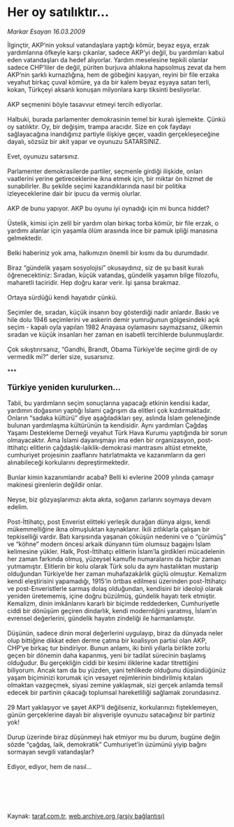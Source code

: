 # Her oy satılıktır...

*Markar Esayan 16.03.2009*

<div class="taraf_structure_2col_1zq">
<div class="margen_n">



 <p>İlginçtir, AKP’nin yoksul vatandaşlara yaptığı kömür, beyaz eşya, erzak yardımlarına öfkeyle karşı çıkanlar, sadece AKP’yi değil, bu yardımları kabul eden vatandaşları da hedef alıyorlar. Yardım meselesine tepkili olanlar sadece CHP’liler de değil, püriten burjuva ahlakına hapsolmuş zevat da hem AKP’nin şarklı kurnazlığına, hem de göbeğini kaşıyan, reyini bir file erzaka veyahut birkaç çuval kömüre, ya da bir kalem beyaz eşyaya satan terli, kokan, Türkçeyi aksanlı konuşan milyonlara karşı tiksinti besliyorlar. <br/><br/>AKP seçmenini böyle tasavvur etmeyi tercih ediyorlar. <br/><br/>Halbuki, burada parlamenter demokrasinin temel bir kuralı işlemekte. Çünkü oy satılıktır. Oy, bir değişim, trampa aracıdır. Size en çok faydayı sağlayacağına inandığınız partiyle ilişkiye geçer, vaadin gerçekleşeceğine dayalı, sözsüz bir akit yapar ve oyunuzu SATARSINIZ. <br/><br/>Evet, oyunuzu satarsınız. <br/><br/>Parlamenter demokrasilerde partiler, seçmenle girdiği ilişkide, onları vaatlerini yerine getireceklerine ikna etmek için, bir miktar ön hizmet de sunabilirler. Bu şekilde seçimi kazandıklarında nasıl bir politika izleyeceklerine dair bir ipucu da vermiş olurlar. <br/><br/>AKP de bunu yapıyor. AKP bu oyunu iyi oynadığı için mi bunca hiddet? <br/><br/>Üstelik, kimisi için zelil bir yardım olan birkaç torba kömür, bir file erzak, o yardımı alanlar için yaşamla ölüm arasında ince bir pamuk ipliği manasına gelmektedir. <br/><br/>Belki haberiniz yok ama, halkımızın önemli bir kısmı da bu durumdadır. <br/><br/>Biraz “gündelik yaşam sosyolojisi” okusaydınız, siz de şu basit kuralı öğrenecektiniz: Sıradan, küçük vatandaş, gündelik yaşamın bilge filozofu, maharetli taciridir. Hep doğru karar verir. İşi şansa bırakmaz. <br/><br/>Ortaya sürdüğü kendi hayatıdır çünkü. <br/><br/>Seçimler de, sıradan, küçük insanın boy gösterdiği nadir anlardır. Baskı ve hile dolu 1946 seçimlerini ve askerin demir yumruğunun gölgesindeki açık seçim - kapalı oyla yapılan 1982 Anayasa oylamasını saymazsanız, ülkemin sıradan ve küçük insanları her zaman en isabetli tercihlerde bulunmuşlardır. <br/><br/>Çok sıkıştırırsanız, “Gandhi, Brandt, Obama Türkiye’de seçime girdi de oy vermedik mi?” derler size, susarsınız. <br/><br/>***<b> <br/><br/><font size="4">Türkiye yeniden kurulurken...</font></b> <br/><br/>Tabii, bu yardımların seçim sonuçlarına yapacağı etkinin kendisi kadar, yardımın doğasının yaptığı İslami çağrışım da elitleri çok kızdırmaktadır. Onların “sadaka kültürü” diye aşağıladıkları şey, aslında İslam geleneğinde bulunan yardımlaşma kültürünün ta kendisidir. Aynı yardımları Çağdaş Yaşamı Destekleme Derneği veyahut Türk Hava Kurumu yaptığında bir sorun olmayacaktır. Ama İslami dayanışmayı ima eden bir organizasyon, post-ittihatçı elitlerin çağdaşlık-laiklik-demokrasi mantrasını altüst etmekte, cumhuriyet projesinin zaaflarını hatırlatmakta ve kazanımların da geri alınabileceği korkularını depreştirmektedir. <br/><br/>Bunlar kimin kazanımlarıdır acaba? Belli ki evlerine 2009 yılında çamaşır makinesi girenlerin değildir onlar. <br/><br/>Neyse, biz gözyaşlarımızı akıta akıta, soğanın zarlarını soymaya devam edelim. <br/><br/>Post-İttihatçı, post Enverist elitteki yerleşik durağan dünya algısı, kendi mükemmelliğine ikna olmuşluktan kaynaklanır. İkili zıtlıklarla çalışan bir tepkiselliği vardır. Batı karşısında yaşanan çöküşün nedenini ve o “çürümüş” ve “köhne” modern öncesi arkaik dünyanın tüm olumsuz bagajını İslam kelimesine yükler. Halk, Post-İttihatçı elitlerin İslam’la girdikleri mücadelenin her zaman farkında olmuş, yüzeysel kamufle numaralarını da hiçbir zaman yutmamıştır. Elitlerin bir kolu olarak Türk solu da aynı hastalıktan mustarip olduğundan Türkiye’de her zaman muhafazakârlık güçlü olmuştur. Kemalizm kendi eleştirisini yapamadığı, 1915’in örtbas edilmesi üzerinden post-İttihatçı ve post-Enveristlerle sarmaş dolaş olduğundan, kendisini bir ideoloji olarak yeniden üretememiş, içine doğru büzülmüş, gündelik hayatı terk etmiştir. Kemalizm, dinin imkânlarını kararlı bir biçimde reddederken, Cumhuriyetle ciddi bir dönüşüm geçiren dindarlık, kendi modernliğini yaratmış, İslam’ın evrensel değerlerini, gündelik hayatın zindeliği ile harmanlamıştır. <br/><br/>Düşünün, sadece dinin moral değerlerini uygulayıp, biraz da dünyada neler olup bittiğine dikkat eden derme çatma bir koalisyon partisi olan AKP, CHP’ye birkaç tur bindiriyor. Bunun anlamı, iki binli yıllarla birlikte zorlu geçen bir dönemin daha kapanmış, yeni bir tadilat sürecinin başlamış olduğudur. Bu gerçekliğin ciddi bir kesimi iliklerine kadar titrettiğini biliyorum. Ancak tam da bu yüzden, yani tehlikede olduğunu düşündüğünüz yaşam biçiminizi korumak için vesayet rejimlerinin bindirilmiş kıtaları olmaktan vazgeçmek, siyasi zemine yaklaşmak, sizi gerçek anlamda temsil edecek bir partinin çıkacağı toplumsal hareketliliği sağlamak zorundasınız. <br/><br/>29 Mart yaklaşıyor ve şayet AKP’li değilseniz, korkularınızı fişteklemeyen, günün gerçeklerine dayalı bir alışverişle oyunuzu satacağınız bir partiniz yok! <br/><br/>Durup üzerinde biraz düşünmeyi hak etmiyor mu bu durum, bugüne değin sözde “çağdaş, laik, demokratik” Cumhuriyet’in üzümünü yiyip bağını sormayan sevgili vatandaşlar? <br/><br/>Ediyor, ediyor, hem de nasıl...</p>
<br/>
<br/>
<br/>



<br/>


<div id="taraf_not">
</div>

</div>


</div>

Kaynak: [taraf.com.tr](http://taraf.com.tr:80/makale/4512.htm), [web.archive.org (arşiv bağlantısı)](http://web.archive.org/web/20090531013847/http://taraf.com.tr:80/makale/4512.htm)
